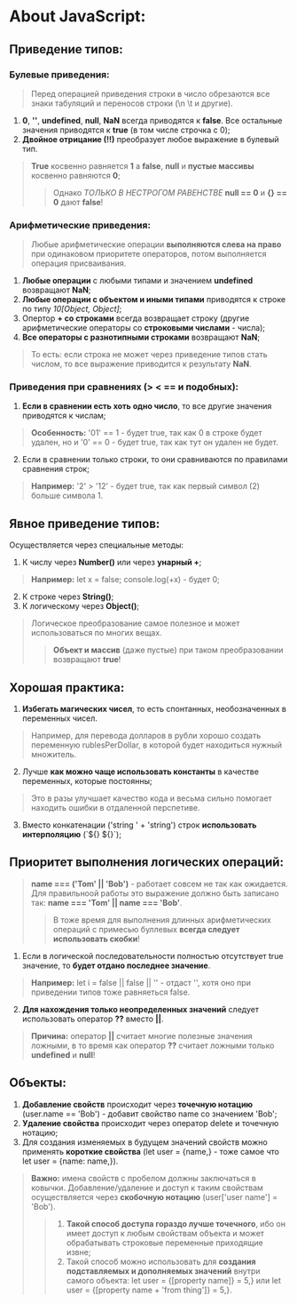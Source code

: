 # About JavaScript:

## Приведение типов:

### Булевые приведения:

> Перед операцией приведения строки в число обрезаются все знаки табуляций и переносов строки (\n \t и другие).

1. **0**, **''**, **undefined**, **null**, **NaN** всегда приводятся к **false**. Все остальные значения приводятся к **true** (в том числе строчка с 0);
2. **Двойное отрицание (!!)** преобразует любое выражение в булевый тип.

> **True** косвенно равняется **1** а **false**, **null** и **пустые массивы** косвенно равняются **0**;
>> Однако *ТОЛЬКО В НЕСТРОГОМ РАВЕНСТВЕ* **null == 0** и **{} == 0** дают **false**!

### Арифметические приведения:

> Любые арифметические операции **выполняются слева на право** при одинаковом приоритете операторов, потом выполняется операция присваивания.

1. **Любые операции** с любыми типами и значением **undefined** возвращают **NaN**;
2. **Любые операции с объектом и иными типами** приводятся к строке по типу *10\[Object, Object\]*;
2. Опертор **+ со строками** всегда возвращает строку (другие арифметические операторы со **строковыми числами** - числа);
3. **Все операторы с разнотипными строками** возвращают **NaN**;

> То есть: если строка не может через приведение типов стать числом, то все выражение приводится к результату **NaN**.

### Приведения при сравнениях (> < == и подобных):

1. **Если в сравнении есть хоть одно число**, то все другие значения приводятся к числам;
> **Особенность:** '01' == 1 - будет true, так как 0 в строке будет удален, но и '0' == 0 - будет true, так как тут он удален не будет.
2. Если в сравнении только строки, то они сравниваются по правилами сравнения строк;
> **Например:** '2' > '12' - будет true, так как первый символ (2) больше символа 1. 

## Явное приведение типов:

Осуществляется через специальные методы:

1. К числу через **Number()** или через **унарный +**;

> **Например:** let x = false; console.log(+x) - будет 0;

2. К строке через **String()**;
3. К логическому через **Object()**;

> Логическое преобразование самое полезное и может использоваться по многих вещах.
>> **Объект и массив** (даже пустые) при таком преобразовании возвращают **true**!

## Хорошая практика:

1. **Избегать магических чисел**, то есть спонтанных, необозначенных в переменных чисел.

> Например, для перевода долларов в рубли хорошо создать переменную rublesPerDollar, в которой будет находиться нужный множитель.

2. Лучше **как можно чаще использовать константы** в качестве переменных, которые постоянны;

> Это в разы улучшает качество кода и весьма сильно помогает находить ошибки в отдаленной перспетиве.

3. Вместо конкатенации ('string ' + 'string') строк **использовать интерполяцию** (\`${} ${}\`);

## Приоритет выполнения логических операций:

> **name === ('Tom' || 'Bob')** - работает совсем не так как ожидается. Для правильноой работы это выражение должно быть записано так: **name === 'Tom' || name === 'Bob'**.
>> В тоже время для выполнения длинных арифметических операций с примесью буллевых **всегда следует использовать скобки**!

1. Если в логической последовательности полностью отсутствует true значение, то **будет отдано последнее значение**.

> **Например:** let i = false || false || '' - отдаст '', хотя оно при приведении типов тоже равняеться false.

2. **Для нахождения только неопределенных значений** следует использовать оператор **??** вместо **||**.

> **Причина:** оператор **||** считает многие полезные значения ложными, в то время как оператор **??** считает ложными только **undefined** и **null**!

## Объекты:

1. **Добавление свойств** происходит через **точечную нотацию** (user.name == 'Bob') - добавит свойство name со значением 'Bob';
2. **Удаление свойства** происходит через оператор delete и точечную нотацию;
3. Для создания изменяемых в будущем значений свойств можно применять **короткие свойства** (let user = {name,} - тоже самое что let user = {name: name,}). 

> **Важно:** имена свойств с пробелом должны заключаться в ковычки. Добавление/удаление и доступ к таким свойствам осуществляется через **скобочную нотацию** (user\['user name'\] = 'Bob').
>> 1. **Такой способ доступа гораздо лучше точечного**, ибо он имеет доступ к любым свойствам объекта и может обрабатывать строковые переменные приходящие извне;
>> 2. Такой способ можно использовать для **создания подставляемых и дополняемых значений** внутри самого объекта: let user = {\[property name\]} = 5,} или let user = {\[property name + 'from thing'\]} = 5,}.